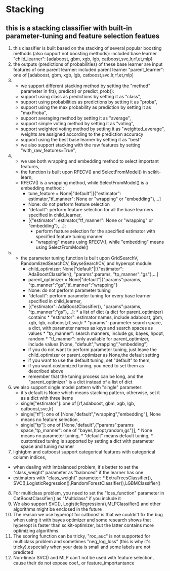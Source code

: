 # Stacking 
## this is a stacking classifier with built-in parameter-tuning and feature selection featues 
1. this classifier is built based on the stacking of several popular boosting methods (also support not boosting methods):
        included base learner "child_learner": [adaboost, gbm, xgb, lgb, catboost,svc,lr,rf,et,mlp]
2. the outputs (predictions of probabilities) of these base learner are input features of one parent learner:
        included parent learner "parent_learner": one of [adaboost, gbm, xgb, lgb, catboost,svc,lr,rf,et,mlp]
3. *  we support different stacking method by setting the "method" parameter in fit(), predict() or predict_prob():
   *  support using class as predictions by setting it as "class",
   *  support using probabilities as predictions by setting it as "proba",
   *  support using the max probability as prediction by setting it as "maxProba",
   *  support averaging method by setting it as "average",
   *  support simple voting method by setting it as "voting",
   *  support weighted voting method by setting it as "weighted_average", weights are assigned according to the prediction accuracy
   *  support using the best base learner by setting it as "best"
   *  we also support stacking with the raw features by setting  "with_raw_features=True",
4. *  we use both wrapping and embedding method to select important features,
   *  the  function is built upon RFECV() and SelectFromModel() in scikit-learn,
   *  RFECV() is a wrapping method, while SelectFromModel() is a embedding method :
        *  tune_feature = None|"default"|[{"estimator": estimator,"tf_manner": None or "wrapping" or "embedding"},...]
        *  None: do not perform feature selection
        *  "default": perform feature selection for all the base learners specified in child_learner,
        *  [{"estimator": estimator,"tf_manner": None or "wrapping" or "embedding"},...]:
            *  perform feature selection for the specified estimator with specified feature tuning manner
            *  "wrapping" means using RFECV(), while "embedding" means using SelectFromModel()
5. *  the parameter tuning function is built upon GridSearchV, RandomlizedSearchCV, BayseSearchCV, and hyperopt module:
        *  child_optimizer: None|"default"|[{"estimator": AdaBoostClassifier(), "params":params, "tp_manner":"gs"},...]
        *  parent_optimizer = None|"default"|{"params":params, "tp_manner":"gs","tf_manner":"wrapping"}
        *  None: do not perform parameter tuning
        *  "default": perform parameter tuning for every base learner specified in child_learner,
        *  [{"estimator": AdaBoostClassifier(), "params":params, "tp_manner":"gs"},...]:
                    *  a list of dict (a dict for parent_optimizer) contains
                    *  "estimator": estimator names, include adaboost, gbm, xgb, lgb, catboost,rf,svc,lr
                    *  "params": parameter search space, a dict, with parameter names as keys and search spaces as values
                    *  "tp_manner": search manners, include gs, bayes, hpopt, random
                    *  "tf_manner": only available for parent_optimizer, include values [None, "default","wrapping","embedding"]
        *  if you do not want to perform parameter tuning, just leave the child_optimizer or parent_optimizer as None,the default setting
        *  if you want to use the default tuning, set "default" to them,
        *  if you want costomized tuning, you need to set them as described above
        *  remember that the tuning process can be long, and the "parent_optimizer" is a dict instead of a list of dict
6. we also support single model pattern with "single" parameter: 
    *  it's default is None which means stacking pattern, otherwise, set it as a dict with three items
    *  single["estimator"]: one of [rf,adaboost, gbm, xgb, lgb, catboost,svc,lr]
    *  single["tf"]: one of [None,"default","wrapping","embedding"], None means no feature selection,
    *  single["tp"]: one of [None,"default",{"params":params space,"tp_manner": one of "bayes,hpopt,random,gs"}], 
                    *  None means no parameter tuning, 
                    *  "default" means default tuning, 
                    *  customized tuning is supported by setting a dict with parameter space and tuning manner
7. lightgbm and catboost support categorical features with categorical column indices,
*  when dealing with imbalanced problem, it's better to set the "class_weight" parameter as "balanced" if the learner has one
*  estimators with "class_weight" parameter:
                      *  ExtraTreesClassifier(), SVC(),LogisticRegression(),RandomForestClassifier(),LGBMClassifier()
8. For multiclass problem, you need to set the "loss_function" parameter in CatBoostClassifier() as "Multiclass" if you include it
9. We also support SVC(), LogisticRegression(),MLPClassifier() and other algorithms might be enclosed in the future
10. The reason we use hyperopt for catboost is that we couldn't fix the bug when using it with bayes optimizer
    and some research shows that hyperopt is faster than scikit-optimizer, but the latter contains more optimizing algorithms
11. The scoring function can be tricky, "roc_auc" is not supported for multiclass problem and sometimes "neg_log_loss" (this is why it's tricky),especially when your data is small and some labels are not predicted
12. Non-linear SVC() and MLP can't not be used with feature selection, cause their do not expose coef_ or feature_importantance

